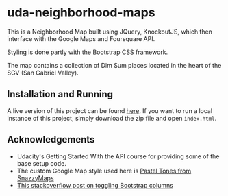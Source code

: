 # uda-neighborhood-maps
This is a Neighborhood Map built using JQuery, KnockoutJS, which then interface with the Google Maps and Foursquare API.

Styling is done partly with the Bootstrap CSS framework.

The map contains a collection of Dim Sum places located in the heart of the SGV (San Gabriel Valley).

## Installation and Running

A live version of this project can be found [here](https://zqtcao.github.io/uda-fsnd-nhoodmaps/).
If you want to run a local instance of this project, simply download the zip file and open `index.html`.

## Acknowledgements

* Udacity's Getting Started With the API course for providing some of the base setup code.
* The custom Google Map style used here is [Pastel Tones from SnazzyMaps](https://snazzymaps.com/style/84/pastel-tones)
* [This stackoverflow post on toggling Bootstrap columns](https://stackoverflow.com/questions/42652969/change-column-class-of-div-in-bootstrap?utm_medium=organic&utm_source=google_rich_qa&utm_campaign=google_rich_qa)
